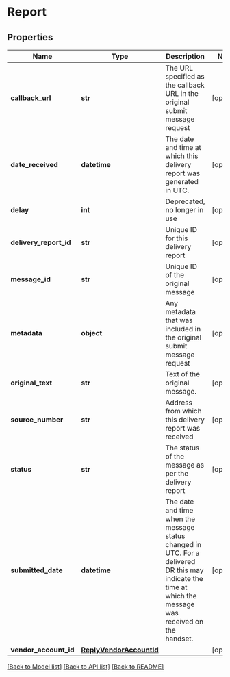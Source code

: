 # Report

## Properties
Name | Type | Description | Notes
------------ | ------------- | ------------- | -------------
**callback_url** | **str** | The URL specified as the callback URL in the original submit message request | [optional] 
**date_received** | **datetime** | The date and time at which this delivery report was generated in UTC. | [optional] 
**delay** | **int** | Deprecated, no longer in use | [optional] 
**delivery_report_id** | **str** | Unique ID for this delivery report | [optional] 
**message_id** | **str** | Unique ID of the original message | [optional] 
**metadata** | **object** | Any metadata that was included in the original submit message request | [optional] 
**original_text** | **str** | Text of the original message. | [optional] 
**source_number** | **str** | Address from which this delivery report was received | [optional] 
**status** | **str** | The status of the message as per the delivery report | [optional] 
**submitted_date** | **datetime** | The date and time when the message status changed in UTC. For a delivered DR this may indicate the time at which the message was received on the handset. | [optional] 
**vendor_account_id** | [**ReplyVendorAccountId**](ReplyVendorAccountId.md) |  | [optional] 

[[Back to Model list]](../README.md#documentation-for-models) [[Back to API list]](../README.md#documentation-for-api-endpoints) [[Back to README]](../README.md)


